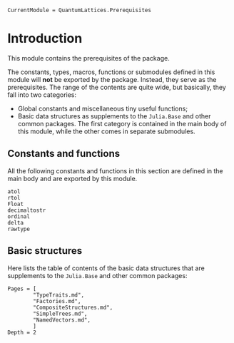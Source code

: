 ```@meta
CurrentModule = QuantumLattices.Prerequisites
```

# Introduction

This module contains the prerequisites of the package.

The constants, types, macros, functions or submodules defined in this module will **not** be exported by the package. Instead, they serve as the prerequisites. The range of the contents are quite wide, but basically, they fall into two categories:
* Global constants and miscellaneous tiny useful functions;
* Basic data structures as supplements to the `Julia.Base` and other common packages.
The first category is contained in the main body of this module, while the other comes in separate submodules.

## Constants and functions

All the following constants and functions in this section are defined in the main body and are exported by this module.

```@docs
atol
rtol
Float
decimaltostr
ordinal
delta
rawtype
```

## Basic structures

Here lists the table of contents of the basic data structures that are supplements to the `Julia.Base` and other common packages:
```@contents
Pages = [
        "TypeTraits.md",
        "Factories.md",
        "CompositeStructures.md",
        "SimpleTrees.md",
        "NamedVectors.md",
        ]
Depth = 2
```
